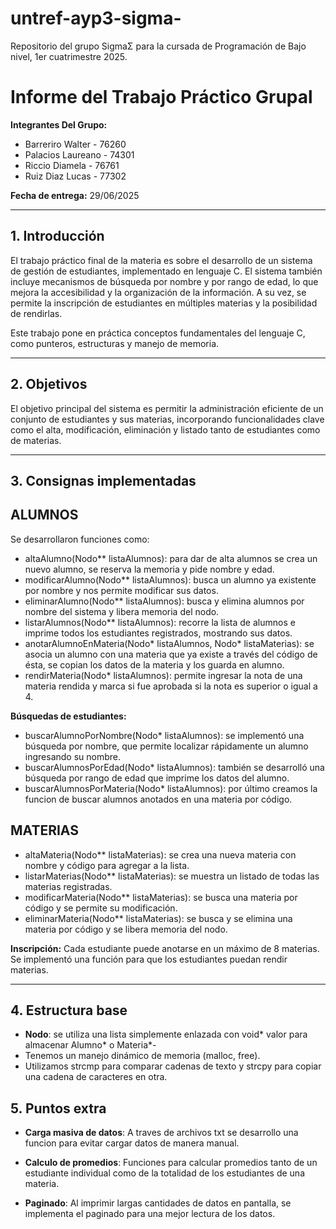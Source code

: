 # untref-ayp3-sigma-
Repositorio del grupo SigmaΣ para la cursada de Programación de Bajo nivel, 1er cuatrimestre 2025.
# Informe del Trabajo Práctico Grupal

**Integrantes Del Grupo:**

- Barreriro Walter     - 76260
- Palacios Laureano    - 74301
- Riccio Diamela       - 76761
- Ruiz Diaz Lucas      - 77302

**Fecha de entrega:** 29/06/2025

---

## 1. Introducción
El trabajo práctico final de la materia es sobre el desarrollo de un sistema de gestión de estudiantes, implementado en lenguaje C. El sistema también incluye mecanismos de búsqueda por nombre y por rango de edad, lo que mejora la accesibilidad y la organización de la información. A su vez, se permite la inscripción de estudiantes en múltiples materias y la posibilidad de rendirlas.

Este trabajo pone en práctica conceptos fundamentales del lenguaje C, como punteros, estructuras y manejo de memoria.

---

## 2. Objetivos
El objetivo principal del sistema es permitir la administración eficiente de un conjunto de estudiantes y sus materias, incorporando funcionalidades clave como el alta, modificación, eliminación y listado tanto de estudiantes como de materias.

---

## 3. Consignas implementadas

**ALUMNOS** 
---
Se desarrollaron funciones como:
- altaAlumno(Nodo** listaAlumnos): para dar de alta alumnos se crea un nuevo alumno, se reserva la memoria y pide nombre y edad.
- modificarAlumno(Nodo** listaAlumnos): busca un alumno ya existente por nombre y nos permite modificar sus datos.
- eliminarAlumno(Nodo** listaAlumnos): busca y elimina alumnos por nombre del sistema y libera memoria del nodo.
- listarAlumnos(Nodo** listaAlumnos): recorre la lista de alumnos e imprime todos los estudiantes registrados, mostrando sus datos.
- anotarAlumnoEnMateria(Nodo* listaAlumnos, Nodo* listaMaterias): se asocia un alumno con una materia que ya existe a través del código de ésta, se copian los datos de la materia y los guarda en alumno.
- rendirMateria(Nodo* listaAlumnos): permite ingresar la nota de una materia rendida y marca si fue aprobada si la nota es superior o igual a 4.

**Búsquedas de estudiantes:**
- buscarAlumnoPorNombre(Nodo* listaAlumnos): se implementó una búsqueda por nombre, que permite localizar rápidamente un alumno ingresando su nombre.
- buscarAlumnosPorEdad(Nodo* listaAlumnos): también se desarrolló una búsqueda por rango de edad que imprime los datos del alumno.
- buscarAlumnosPorMateria(Nodo* listaAlumnos): por último creamos la funcion de buscar alumnos anotados en una materia por código.

**MATERIAS** 
---
- altaMateria(Nodo** listaMaterias): se crea una nueva materia con nombre y código para agregar a la lista.
- listarMaterias(Nodo** listaMaterias): se muestra un listado de todas las materias registradas.
- modificarMateria(Nodo** listaMaterias): se busca una materia por código y se permite su modificación.
- eliminarMateria(Nodo** listaMaterias): se busca y se elimina una materia por código y se libera memoria del nodo.

**Inscripción:**
    Cada estudiante puede anotarse en un máximo de 8 materias.
    Se implementó una función para que los estudiantes puedan rendir materias.

---
## 4. Estructura base
- **Nodo**: se utiliza una lista simplemente enlazada con void* valor para almacenar Alumno* o Materia*-
- Tenemos un manejo dinámico de memoria (malloc, free).
- Utilizamos strcmp para comparar cadenas de texto y strcpy para copiar una cadena de caracteres en otra.
## 5. Puntos extra

- **Carga masiva de datos**: A traves de archivos txt se desarrollo una funcion para evitar cargar datos de manera manual.

- **Calculo de promedios**: Funciones para calcular promedios tanto de un estudiante individual como de la totalidad de los estudiantes de una materia.

- **Paginado**: Al imprimir largas cantidades de datos en pantalla, se implementa el paginado para una mejor lectura de los datos.
